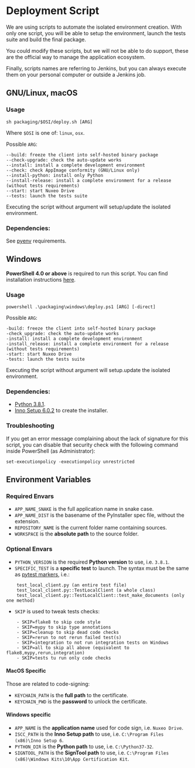 # Deployment Script

We are using scripts to automate the isolated environment creation. With only one script, you will be able to setup the environment, launch the tests suite and build the final package.

You could modify these scripts, but we will not be able to do support, these are the official way to manage the application ecosystem.

Finally, scripts names are referring to Jenkins, but you can always execute them on your personal computer or outside a Jenkins job.

## GNU/Linux, macOS

### Usage

    sh packaging/$OSI/deploy.sh [ARG]

Where `$OSI` is one of: `linux`, `osx`.

Possible `ARG`:

    --build: freeze the client into self-hosted binary package
    --check-upgrade: check the auto-update works
    --install: install a complete development environment
    --check: check AppImage conformity (GNU/Linux only)
    --install-python: install only Python
    --install-release: install a complete environment for a release (without tests requirements)
    --start: start Nuxeo Drive
    --tests: launch the tests suite

Executing the script without argument will setup/update the isolated environment.

### Dependencies:

See [pyenv](https://github.com/yyuu/pyenv/wiki/Common-build-problems#requirements) requirements.

## Windows

**PowerShell 4.0 or above** is required to run this script. You can find installation instructions [here](https://docs.microsoft.com/en-us/powershell/scripting/setup/installing-windows-powershell).

### Usage

    powershell .\packaging\windows\deploy.ps1 [ARG] [-direct]

Possible `ARG`:

    -build: freeze the client into self-hosted binary package
    -check_upgrade: check the auto-update works
    -install: install a complete development environment
    -install_release: install a complete environment for a release (without tests requirements)
    -start: start Nuxeo Drive
    -tests: launch the tests suite

Executing the script without argument will setup.update the isolated environment.

### Dependencies:

[//]: # (XXX_PYTHON, XXX_INNO_SETUP)

- [Python 3.8.1](https://www.python.org/ftp/python/3.8.1/python-3.8.1.exe).
- [Inno Setup 6.0.2](http://www.jrsoftware.org/isdl.php) to create the installer.

### Troubleshooting

If you get an error message complaining about the lack of signature for this script, you can disable that security check with the following command inside PowerShell (as Administrator):

	set-executionpolicy -executionpolicy unrestricted

## Environment Variables

### Required Envars

- `APP_NAME_SNAKE` is the full application name in snake case.
- `APP_NAME_DIST` is the basename of the PyInstaller spec file, without the extension.
- `REPOSITORY_NAME` is the current folder name containing sources.
- `WORKSPACE` is the **absolute path** to the source folder.

### Optional Envars

- `PYTHON_VERSION` is the required **Python version** to use, i.e. `3.8.1`.
- `SPECIFIC_TEST` is a **specific test** to launch. The syntax must be the same as [pytest markers](http://doc.pytest.org/en/latest/example/markers.html#selecting-tests-based-on-their-node-id), i.e.:
```
    test_local_client.py (an entire test file)
    test_local_client.py::TestLocalClient (a whole class)
    test_local_client.py::TestLocalClient::test_make_documents (only one method)
```
- `SKIP` is used to tweak tests checks:
```
    - SKIP=flake8 to skip code style
    - SKIP=mypy to skip type annotations
    - SKIP=cleanup to skip dead code checks
    - SKIP=rerun to not rerun failed test(s)
    - SKIP=integration to not run integration tests on Windows
    - SKIP=all to skip all above (equivalent to flake8,mypy,rerun,integration)
    - SKIP=tests tu run only code checks
```

#### MacOS Specific

Those are related to code-signing:
- `KEYCHAIN_PATH` is the **full path** to the certificate.
- `KEYCHAIN_PWD` is the **password** to unlock the certificate.

#### Windows specific

[//]: # (XXX_INNO_SETUP)

- `APP_NAME` is the **application name** used for code sign, i.e. `Nuxeo Drive`.
- `ISCC_PATH` is the **Inno Setup path** to use, i.e. `C:\Program Files (x86)\Inno Setup 6`.
- `PYTHON_DIR` is the **Python path** to use, i.e. `C:\Python37-32`.
- `SIGNTOOL_PATH` is the **SignTool path** to use, i.e. `C:\Program Files (x86)\Windows Kits\10\App Certification Kit`.
